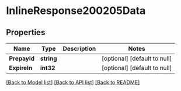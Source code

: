 # InlineResponse200205Data

## Properties
Name | Type | Description | Notes
------------ | ------------- | ------------- | -------------
**PrepayId** | **string** |  | [optional] [default to null]
**ExpireIn** | **int32** |  | [optional] [default to null]

[[Back to Model list]](../README.md#documentation-for-models) [[Back to API list]](../README.md#documentation-for-api-endpoints) [[Back to README]](../README.md)

